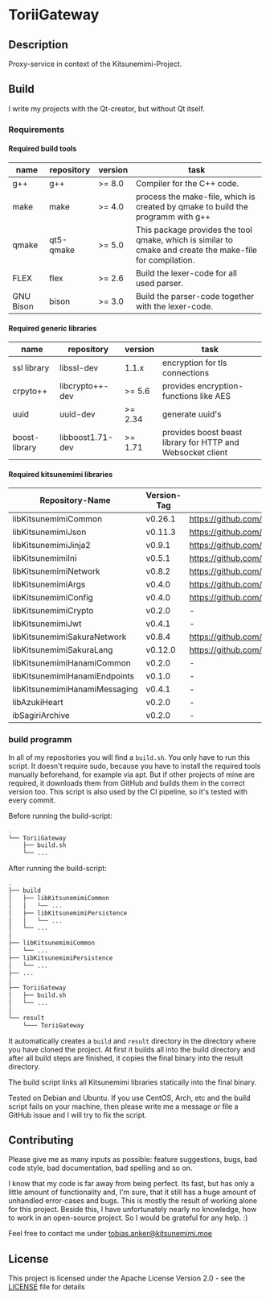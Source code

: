 # ToriiGateway

## Description

Proxy-service in context of the Kitsunemimi-Project.

## Build

I write my projects with the Qt-creator, but without Qt itself.

### Requirements

#### Required build tools

name | repository | version | task
--- | --- | --- | ---
g++ | g++ | >= 8.0 | Compiler for the C++ code.
make | make | >= 4.0 | process the make-file, which is created by qmake to build the programm with g++
qmake | qt5-qmake | >= 5.0 | This package provides the tool qmake, which is similar to cmake and create the make-file for compilation.
FLEX | flex | >= 2.6 | Build the lexer-code for all used parser.
GNU Bison | bison | >= 3.0 | Build the parser-code together with the lexer-code.

#### Required generic libraries

name | repository | version | task
--- | --- | --- | ---
ssl library | libssl-dev | 1.1.x | encryption for tls connections
crpyto++ | libcrypto++-dev | >= 5.6 | provides encryption-functions like AES
uuid | uuid-dev | >= 2.34 | generate uuid's
boost-library | libboost1.71-dev | >= 1.71 | provides boost beast library for HTTP and Websocket client

#### Required kitsunemimi libraries

Repository-Name | Version-Tag | Download-Path
--- | --- | ---
libKitsunemimiCommon | v0.26.1 |  https://github.com/kitsudaiki/libKitsunemimiCommon.git
libKitsunemimiJson | v0.11.3 |  https://github.com/kitsudaiki/libKitsunemimiJson.git
libKitsunemimiJinja2 | v0.9.1 |  https://github.com/kitsudaiki/libKitsunemimiJinja2.git
libKitsunemimiIni | v0.5.1 |  https://github.com/kitsudaiki/libKitsunemimiIni.git
libKitsunemimiNetwork | v0.8.2 |  https://github.com/kitsudaiki/libKitsunemimiNetwork.git
libKitsunemimiArgs | v0.4.0 |  https://github.com/kitsudaiki/libKitsunemimiArgs.git
libKitsunemimiConfig | v0.4.0 |  https://github.com/kitsudaiki/libKitsunemimiConfig.git
libKitsunemimiCrypto | v0.2.0 |  -
libKitsunemimiJwt | v0.4.1 |  -
libKitsunemimiSakuraNetwork | v0.8.4 |  https://github.com/kitsudaiki/libKitsunemimiSakuraNetwork.git
libKitsunemimiSakuraLang | v0.12.0 |  https://github.com/kitsudaiki/libKitsunemimiSakuraLang.git
libKitsunemimiHanamiCommon | v0.2.0 |  -
libKitsunemimiHanamiEndpoints | v0.1.0 |  -
libKitsunemimiHanamiMessaging | v0.4.1 |  -
libAzukiHeart | v0.2.0 |  -
ibSagiriArchive | v0.2.0 |  -

### build programm

In all of my repositories you will find a `build.sh`. You only have to run this script. It doesn't require sudo, because you have to install the required tools manually beforehand, for example via apt. But if other projects of mine are required, it downloads them from GitHub and builds them in the correct version too. This script is also used by the CI pipeline, so it's tested with every commit.

Before running the build-script:

```bash
.
└── ToriiGateway
    ├── build.sh
    └── ...
```

After running the build-script:

```bash
.
├── build
│   ├── libKitsunemimiCommon
│   │   └── ...
│   ├── libKitsunemimiPersistence
│   │   └── ...
│   └── ...
│
├── libKitsunemimiCommon
│   └── ...
├── libKitsunemimiPersistence
│   └── ...
├── ...
│
├── ToriiGateway
│   ├── build.sh
│   └── ...
│
└── result
    └─── ToriiGateway
```

It automatically creates a `build` and `result` directory in the directory where you have cloned the project. At first it builds all into the build directory and after all build steps are finished, it copies the final binary into the result directory.

The build script links all Kitsunemimi libraries statically into the final binary.

Tested on Debian and Ubuntu. If you use CentOS, Arch, etc and the build script fails on your machine, then please write me a message or file a GitHub issue and I will try to fix the script.


## Contributing

Please give me as many inputs as possible: feature suggestions, bugs, bad code style, bad documentation, bad spelling and so on.

I know that my code is far away from being perfect. Its fast, but has only a little amount of functionality and, I'm sure, that it still has a huge amount of unhandled error-cases and bugs. This is mostly the result of working alone for this project. Beside this, I have unfortunately nearly no knowledge, how to work in an open-source project. So I would be grateful for any help. :)

Feel free to contact me under tobias.anker@kitsunemimi.moe

## License

This project is licensed under the Apache License Version 2.0 - see the [LICENSE](LICENSE) file for details


